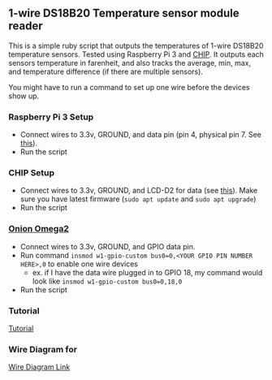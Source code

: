 ## 1-wire DS18B20 Temperature sensor module reader
This is a simple ruby script that outputs the temperatures of 1-wire DS18B20 temperature sensors. Tested using Raspberry Pi 3 and [CHIP](http://www.getchip.com). It outputs each sensors temperature in farenheit, and also tracks the average, min, max, and temperature difference (if there are multiple sensors).

You might have to run a command to set up one wire before the devices show up.

### Raspberry Pi 3 Setup
- Connect wires to 3.3v, GROUND, and data pin (pin 4, physical pin 7. See [this](http://pinout.xyz/pinout/pin7_gpio4)).
- Run the script

### CHIP Setup
- Connect wires to 3.3v, GROUND, and LCD-D2 for data (see [this](https://docs.getchip.com/chip.html#gpio)). Make sure you have latest firmware (`sudo apt update` and `sudo apt upgrade`)
- Run the script

### [Onion Omega2](https://onion.io/2bt-reading-temperature-from-a-1-wire-sensor/)
- Connect wires to 3.3v, GROUND, and GPIO data pin.
- Run command `insmod w1-gpio-custom bus0=0,<YOUR GPIO PIN NUMBER HERE>,0` to enable one wire devices
  - ex. if I have the data wire plugged in to GPIO 18, my command would look like `insmod w1-gpio-custom bus0=0,18,0`
- Run the script

### Tutorial
[Tutorial](https://learn.adafruit.com/adafruits-raspberry-pi-lesson-11-ds18b20-temperature-sensing/hardware)

### Wire Diagram for 
[Wire Diagram Link](https://learn.adafruit.com/assets/3782)
